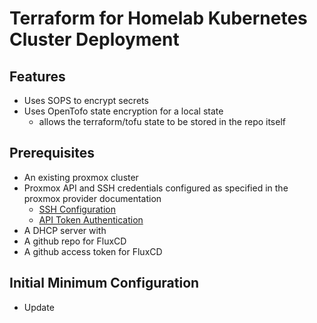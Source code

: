 # Terraform for Homelab Kubernetes Cluster Deployment

## Features

* Uses SOPS to encrypt secrets
* Uses OpenTofo state encryption for a local state
    - allows the terraform/tofu state to be stored in the repo itself 

## Prerequisites

* An existing proxmox cluster
* Proxmox API and SSH credentials configured as specified in the proxmox provider documentation
    - [SSH Configuration](https://registry.terraform.io/providers/bpg/proxmox/latest/docs#ssh-connection)
    - [API Token Authentication](https://registry.terraform.io/providers/bpg/proxmox/latest/docs#api-token-authentication)
* A DHCP server with 
* A github repo for FluxCD
* A github access token for FluxCD

## Initial Minimum Configuration

* Update 

